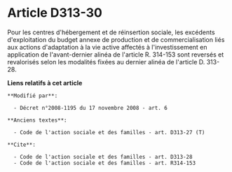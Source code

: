 # Article D313-30

Pour les centres d'hébergement et de réinsertion sociale, les excédents d'exploitation du budget annexe de production et de
commercialisation liés aux actions d'adaptation à la vie active affectés à l'investissement en application de l'avant-dernier
alinéa de l'article R. 314-153 sont reversés et revalorisés selon les modalités fixées au dernier alinéa de l'article D.
313-28.

**Liens relatifs à cet article**

	**Modifié par**:

	  - Décret n°2008-1195 du 17 novembre 2008 - art. 6

	**Anciens textes**:

	  - Code de l'action sociale et des familles - art. D313-27 (T)

	**Cite**:

	  - Code de l'action sociale et des familles - art. D313-28
	  - Code de l'action sociale et des familles - art. R314-153
